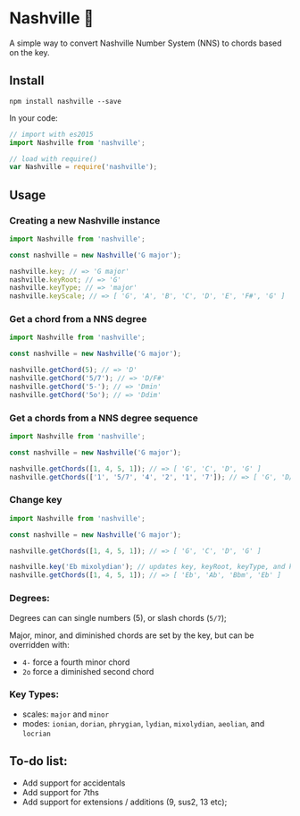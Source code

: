 # Nashville 🎸

A simple way to convert Nashville Number System (NNS) to chords based on the key.

## Install
```
npm install nashville --save
```

In your code:

```js
// import with es2015
import Nashville from 'nashville';

// load with require()
var Nashville = require('nashville');
```

## Usage

### Creating a new Nashville instance
```js
import Nashville from 'nashville';

const nashville = new Nashville('G major');

nashville.key; // => 'G major'
nashville.keyRoot; // => 'G'
nashville.keyType; // => 'major'
nashville.keyScale; // => [ 'G', 'A', 'B', 'C', 'D', 'E', 'F#', 'G' ]
```

### Get a chord from a NNS degree
```js
import Nashville from 'nashville';

const nashville = new Nashville('G major');

nashville.getChord(5); // => 'D'
nashville.getChord('5/7'); // => 'D/F#'
nashville.getChord('5-'); // => 'Dmin'
nashville.getChord('5o'); // => 'Ddim'
```

### Get a chords from a NNS degree sequence
```js
import Nashville from 'nashville';

const nashville = new Nashville('G major');

nashville.getChords([1, 4, 5, 1]); // => [ 'G', 'C', 'D', 'G' ]
nashville.getChords(['1', '5/7', '4', '2', '1', '7']); // => [ 'G', 'D/F#', 'C', 'Am', 'G', 'F#dim' ]
```

### Change key
```js
import Nashville from 'nashville';

const nashville = new Nashville('G major');

nashville.getChords([1, 4, 5, 1]); // => [ 'G', 'C', 'D', 'G' ]

nashville.key('Eb mixolydian'); // updates key, keyRoot, keyType, and keyScale
nashville.getChords([1, 4, 5, 1]); // => [ 'Eb', 'Ab', 'Bbm', 'Eb' ]
```

### Degrees:
Degrees can can single numbers (5), or slash chords (`5/7`);

Major, minor, and diminished chords are set by the key, but can be overridden with:
- `4-` force a fourth minor chord
- `2o` force a diminished second chord

### Key Types:
- scales: `major` and `minor`
- modes: `ionian`, `dorian`, `phrygian`, `lydian`, `mixolydian`, `aeolian`, and `locrian`

## To-do list:
- Add support for accidentals
- Add support for 7ths
- Add support for extensions / additions (9, sus2, 13 etc);
